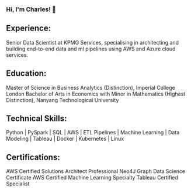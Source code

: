### Hi, I'm Charles! 👋


## Experience:
Senior Data Scientist at KPMG Services, specialising in architecting and building end-to-end data and ml pipelines using AWS and Azure cloud services.

## Education:
Master of Science in Business Analytics (Distinction), Imperial College London
Bachelor of Arts in Economics with Minor in Mathematics (Highest Distinction), Nanyang Technological University

## Technical Skills:
Python | PySpark | SQL | AWS | ETL Pipelines | Machine Learning | Data Modeling | Tableau | Docker | Kubernetes | Linux

## Certifications:
AWS Certified Solutions Architect Professional
Neo4J Graph Data Science Certificate
AWS Certified Machine Learning Specialty
Tableau Certified Specialist
